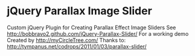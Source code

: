 jQuery Parallax Image Slider
======
Custom jQuery Plugin for Creating Parallax Effect Image Sliders
See http://bobbravo2.github.com/jQuery-Parallax-Slider/ For a working demo
Created by http://myCircleTree.com/
Thanks to: http://tympanus.net/codrops/2011/01/03/parallax-slider/